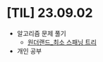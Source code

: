 # [TIL] 23.09.02

* 알고리즘 문제 풀기
    * [원더랜드_최소 스패닝 트리](../java_algorithm/inflearn_algorithm_lecture/src/greedy/원더랜드_PQ/Main.java)
* 개인 공부
    
